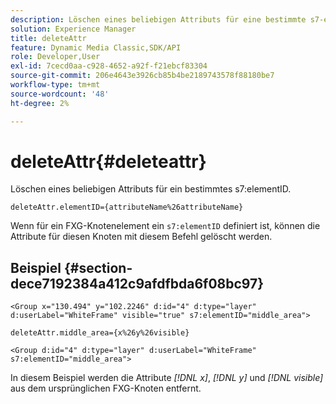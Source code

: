 ```yaml
---
description: Löschen eines beliebigen Attributs für eine bestimmte s7-elementID.
solution: Experience Manager
title: deleteAttr
feature: Dynamic Media Classic,SDK/API
role: Developer,User
exl-id: 7cecd0aa-c928-4652-a92f-f21ebcf83304
source-git-commit: 206e4643e3926cb85b4be2189743578f88180be7
workflow-type: tm+mt
source-wordcount: '48'
ht-degree: 2%

---
```


# deleteAttr{#deleteattr}

Löschen eines beliebigen Attributs für ein bestimmtes s7:elementID.

`deleteAttr.elementID={attributeName%26attributeName}`

Wenn für ein FXG-Knotenelement ein `s7:elementID` definiert ist, können die Attribute für diesen Knoten mit diesem Befehl gelöscht werden.

## Beispiel {#section-dece7192384a412c9afdfbda6f08bc97}

`<Group x="130.494" y="102.2246" d:id="4" d:type="layer" d:userLabel="WhiteFrame" visible="true" s7:elementID="middle_area">`

`deleteAttr.middle_area={x%26y%26visible}`

`<Group d:id="4" d:type="layer" d:userLabel="WhiteFrame" s7:elementID="middle_area">`

In diesem Beispiel werden die Attribute *[!DNL x]*, *[!DNL y]* und *[!DNL visible]* aus dem ursprünglichen FXG-Knoten entfernt.
